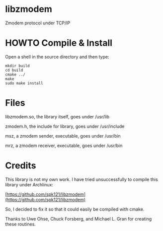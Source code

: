 # libzmodem
Zmodem protocol under TCP/IP

# HOWTO Compile & Install
Open a shell in the source directory and then type:
```
mkdir build
cd build
cmake ../
make
sudo make install
```
# Files
libzmodem.so, the library itself, goes under /usr/lib

zmodem.h, the include for library, goes under /usr/include

msz, a zmodem sender, executable, goes under /usr/bin

mrz, a zmodem receiver, executable, goes under /usr/bin


# Credits
This library is not my own work. 
I have tried unsuccessfully to compile this library under Archlinux:

[https://github.com/spk121/libzmodem](https://github.com/spk121/libzmodem)

So, I decided to fix it so that it could easily be compiled with cmake.

Thanks to Uwe Ohse, Chuck Forsberg, and Michael L. Gran for creating these routines.

